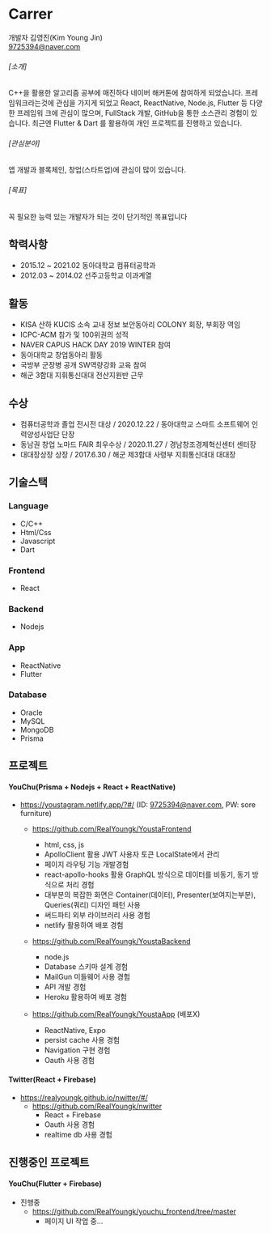 # Carrer
개발자 김영진(Kim Young Jin)<br>
9725394@naver.com
###### [소개]
C++을 활용한 알고리즘 공부에 매진하다 네이버 해커톤에 참여하게 되었습니다.
프레임워크라는것에 관심을 가지게 되었고 React, ReactNative, Node.js, Flutter 등 다양한 프레임워
크에 관심이 많으며,
FullStack 개발, GitHub을 통한 소스관리 경험이 있습니다.
최근엔 Flutter & Dart 를 활용하여 개인 프로젝트를 진행하고 있습니다.
###### [관심분야]
앱 개발과 블록체인, 창업(스타트업)에 관심이 많이 있습니다.
###### [목표]
꼭 필요한 능력 있는 개발자가 되는 것이 단기적인 목표입니다

## 학력사항
- 2015.12 ~ 2021.02 동아대학교
컴퓨터공학과
- 2012.03 ~ 2014.02 선주고등학교
이과계열

## 활동
- KISA 산하 KUCIS 소속 교내 정보 보안동아리 COLONY 회장, 부회장 역임
- ICPC-ACM 참가 및 100위권의 성적
- NAVER CAPUS HACK DAY 2019 WINTER 참여
- 동아대학교 창업동아리 활동
- 국방부 군장병 공개 SW역량강화 교육 참여
- 해군 3함대 지휘통신대대 전산지원반 근무

## 수상
- 컴퓨터공학과 졸업 전시전
대상 / 2020.12.22 / 동아대학교 스마트 소프트웨어 인력양성사업단 단장
- 동남권 창업 노마드 FAIR
최우수상 / 2020.11.27 / 경남창조경제혁신센터 센터장
- 대대장상장
상장 / 2017.6.30 / 해군 제3함대 사령부 지휘통신대대 대대장

## 기술스택
### Language
- C/C++
- Html/Css
- Javascript
- Dart
### Frontend
- React
### Backend
- Nodejs
### App
- ReactNative
- Flutter
### Database
- Oracle
- MySQL
- MongoDB
- Prisma

## 프로젝트
#### YouChu(Prisma + Nodejs + React + ReactNative)
- https://youstagram.netlify.app/?#/ (ID: 9725394@naver.com, PW: sore furniture)
  - https://github.com/RealYoungk/YoustaFrontend
    - html, css, js
    - ApolloClient 활용 JWT 사용자 토큰 LocalState에서 관리
    - 페이지 라우팅 기능 개발경험
    - react-apollo-hooks 활용 GraphQL 방식으로 데이터를 비동기, 동기 방식으로 처리 경험
    - 대부분의 복잡한 화면은 Container(데이터), Presenter(보여지는부분), Queries(쿼리) 디자인 패턴 사용
    - 써드파티 외부 라이브러리 사용 경험
    - netlify 활용하여 배포 경험
    
  - https://github.com/RealYoungk/YoustaBackend
    - node.js 
    - Database 스키마 설계 경험
    - MailGun 미들웨어 사용 경험
    - API 개발 경험
    - Heroku 활용하여 배포 경험
  - https://github.com/RealYoungk/YoustaApp (배포X)
    - ReactNative, Expo
    - persist cache 사용 경험
    - Navigation 구현 경험
    - Oauth 사용 경험
    
#### Twitter(React + Firebase)
- https://realyoungk.github.io/nwitter/#/
  - https://github.com/RealYoungk/nwitter
    - React + Firebase
    - Oauth 사용 경험
    - realtime db 사용 경험

## 진행중인 프로젝트
#### YouChu(Flutter + Firebase)
- 진행중
  - https://github.com/RealYoungk/youchu_frontend/tree/master
    - 페이지 UI 작업 중...
